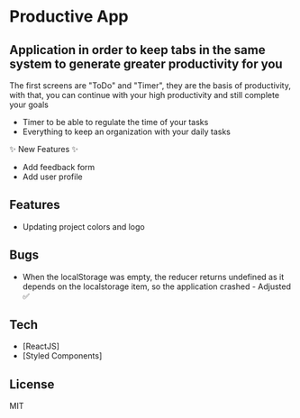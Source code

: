 # Productive App
## Application in order to keep tabs in the same system to generate greater productivity for you

The first screens are "ToDo" and "Timer", they are the basis of productivity, with that, you can continue with your high productivity and still complete your goals

- Timer to be able to regulate the time of your tasks
- Everything to keep an organization with your daily tasks

✨ New Features ✨

- Add feedback form
- Add user profile


## Features

- Updating project colors and logo

## Bugs

- When the localStorage was empty, the reducer returns undefined as it depends on the localstorage item, so the application crashed - Adjusted ✅

## Tech


- [ReactJS]
- [Styled Components]


## License

MIT

 
